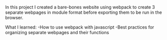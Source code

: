 In this project I created a bare-bones website using webpack to create 3 separate webpages in module format before exporting them to be run in the browser.

What I learned:
-How to use webpack with javascript
-Best practices for organizing separate webpages and their functions